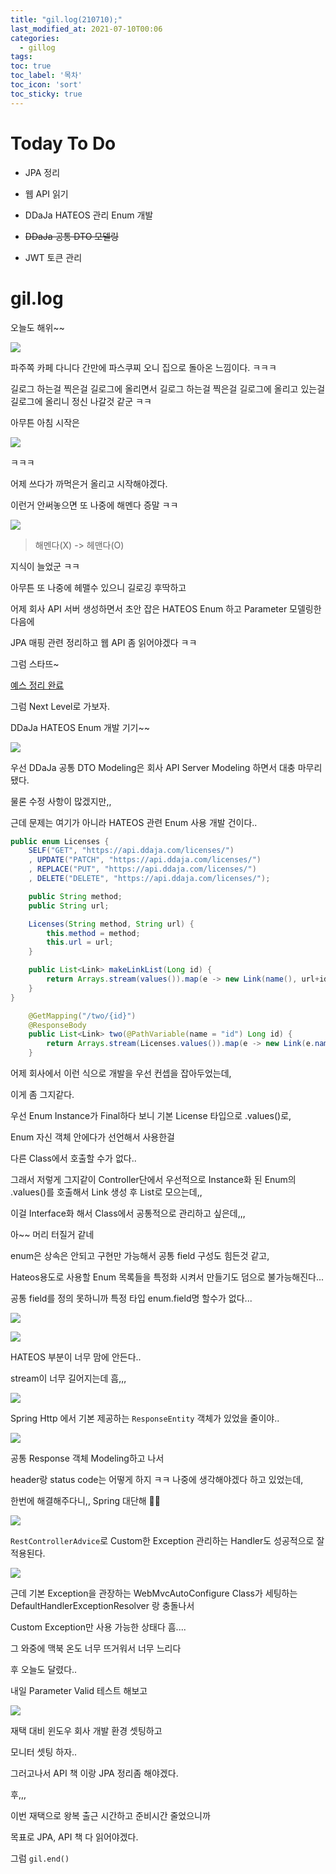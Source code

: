 ```yaml
---
title: "gil.log(210710);"
last_modified_at: 2021-07-10T00:06
categories: 
  - gillog
tags:
toc: true
toc_label: '목차'
toc_icon: 'sort'
toc_sticky: true
---
```

# Today To Do

- JPA 정리

- 웹 API 읽기

- DDaJa HATEOS 관리 Enum 개발

- ~~DDaJa 공통 DTO 모델링~~

- JWT 토큰 관리

# gil.log

오늘도 해위~~

![](https://images.velog.io/images/gillog/post/d2b99812-6018-4169-9849-78ea5c09e898/image.png)

파주쪽 카페 다니다 간만에 파스쿠찌 오니 집으로 돌아온 느낌이다. ㅋㅋㅋ

길로그 하는걸 찍은걸 길로그에 올리면서 길로그 하는걸 찍은걸 길로그에 올리고 있는걸 길로그에 올리니 정신 나갈것 같군 ㅋㅋ

아무튼 아침 시작은

![](https://images.velog.io/images/gillog/post/8f0178f3-e7ed-467e-b4cb-446b3cb25f11/image.png)

ㅋㅋㅋ

어제 쓰다가 까먹은거 올리고 시작해야겠다.

이런거 안써놓으면 또 나중에 해멘다 증말 ㅋㅋ

![](https://images.velog.io/images/gillog/post/73eb6638-f7ea-4099-a2f6-2932d922c839/image.png)

>해멘다(X) -> 헤맨다(O)

지식이 늘었군 ㅋㅋ

아무튼 또 나중에 헤맬수 있으니 길로깅 후딱하고

어제 회사 API 서버 생성하면서 초안 잡은 HATEOS Enum 하고 Parameter 모델링한다음에

JPA 매핑 관련 정리하고 웹 API 좀 읽어야겠다 ㅋㅋ

그럼 스타뜨~


[예스 정리 완료](https://velog.io/@gillog/JPA-Spring-Boot-JPA-Entity-Table-%EB%8C%80-%EC%86%8C%EB%AC%B8%EC%9E%90-%EA%B5%AC%EB%B6%84-%EB%AA%BB%ED%95%98%EB%8A%94-%EA%B2%BD%EC%9A%B0-%ED%95%B4%EA%B2%B0)

그럼 Next Level로 가보자.

DDaJa HATEOS Enum 개발 기기~~

![](https://images.velog.io/images/gillog/post/fd1faae8-6be7-41c7-a452-76116844cc0d/image.png)

우선 DDaJa 공통 DTO Modeling은 회사 API Server Modeling 하면서 대충 마무리 됐다.

물론 수정 사항이 많겠지만,,

근데 문제는 여기가 아니라 HATEOS 관련 Enum 사용 개발 건이다..

```java
public enum Licenses {
    SELF("GET", "https://api.ddaja.com/licenses/")
    , UPDATE("PATCH", "https://api.ddaja.com/licenses/")
    , REPLACE("PUT", "https://api.ddaja.com/licenses/")
    , DELETE("DELETE", "https://api.ddaja.com/licenses/");

    public String method;
    public String url;

    Licenses(String method, String url) {
        this.method = method;
        this.url = url;
    }

    public List<Link> makeLinkList(Long id) {
        return Arrays.stream(values()).map(e -> new Link(name(), url+id.toString(), method)).collect(Collectors.toList());
    }
}

```

```java
    @GetMapping("/two/{id}")
    @ResponseBody
    public List<Link> two(@PathVariable(name = "id") Long id) {
        return Arrays.stream(Licenses.values()).map(e -> new Link(e.name(), e.url+id.toString(), e.method)).collect(Collectors.toList());
    }
```

어제 회사에서 이런 식으로 개발을 우선 컨셉을 잡아두었는데,

이게 좀 그지같다.

우선 Enum Instance가 Final하다 보니 기본 License 타입으로 .values()로,

Enum 자신 객체 안에다가 선언해서 사용한걸

다른 Class에서 호출할 수가 없다..

그래서 저렇게 그지같이 Controller단에서 우선적으로 Instance화 된 Enum의 .values()를 호출해서 Link 생성 후 List로 모으는데,,

이걸 Interface화 해서 Class에서 공통적으로 관리하고 싶은데,,,

아~~ 머리 터질거 같네

enum은 상속은 안되고 구현만 가능해서 공통 field 구성도 힘든것 같고,

Hateos용도로 사용할 Enum 목록들을 특정화 시켜서 만들기도 덤으로 불가능해진다...

공통 field를 정의 못하니까 특정 타입 enum.field명 할수가 없다...


![](https://images.velog.io/images/gillog/post/82fb08a5-fba7-436d-b380-c111b13252d8/image.png)




![](https://images.velog.io/images/gillog/post/87ea7804-3418-462c-a6de-c1d4a867a996/image.png)

HATEOS 부분이 너무 맘에 안든다..

stream이 너무 길어지는데 흠,,,




![](https://images.velog.io/images/gillog/post/2b06795a-b57b-4afb-b72f-f07ec7401b86/image.png)


Spring Http 에서 기본 제공하는 `ResponseEntity` 객체가 있었을 줄이야..

![](https://images.velog.io/images/gillog/post/b0779da7-9cfd-40d9-a06b-e1e118c51d0e/image.png)

공통 Response 객체 Modeling하고 나서

header랑 status code는 어떻게 하지 ㅋㅋ 나중에 생각해야겠다 하고 있었는데,

한번에 해결해주다니,, Spring 대단해 👍🏻







![](https://images.velog.io/images/gillog/post/241b8abc-0fd0-4f46-a538-6dcb8eb01ac5/image.png)


`RestControllerAdvice`로 Custom한 Exception 관리하는 Handler도 성공적으로 잘 적용된다.

![](https://images.velog.io/images/gillog/post/5fa68c22-27f2-40ed-9b2c-2acd5effb8de/image.png)


근데 기본  Exception을 관장하는 WebMvcAutoConfigure Class가 세팅하는 DefaultHandlerExceptionResolver 랑 충돌나서

Custom Exception만 사용 가능한 상태다 흠....


그 와중에 맥북 온도 너무 뜨거워서 너무 느리다


후 오늘도 달렸다..

내일 Parameter Valid 테스트 해보고

![](https://images.velog.io/images/gillog/post/51627879-5919-4056-a019-10ae52b08277/image.png)

재택 대비 윈도우 회사 개발 환경 셋팅하고

모니터 셋팅 하자..

그러고나서 API 책 이랑 JPA 정리좀 해야겠다.

후,,,

이번 재택으로 왕복 출근 시간하고 준비시간 줄었으니까

목표로 JPA, API 책 다 읽어야겠다.

그럼 `gil.end()`
